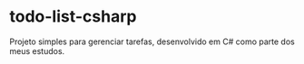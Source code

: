 # todo-list-csharp
Projeto simples para gerenciar tarefas, desenvolvido em C# como parte dos meus estudos.
